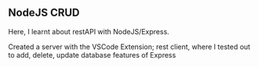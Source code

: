 ## NodeJS CRUD

Here, I learnt about restAPI with NodeJS/Express.

Created a server with the VSCode Extension; rest client, where I tested out to add, delete, update database features of Express
